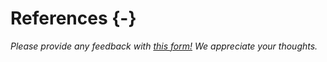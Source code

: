 
# References {-}

*Please provide any feedback with [this form!](https://forms.gle/hc8Xt3Y2Znjb6M4Y7) We appreciate your thoughts.*

